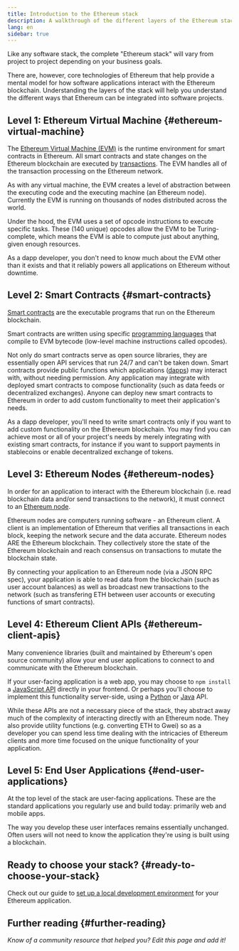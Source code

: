 ```yaml
---
title: Introduction to the Ethereum stack
description: A walkthrough of the different layers of the Ethereum stack and how they fit together.
lang: en
sidebar: true
---
```


Like any software stack, the complete "Ethereum stack" will vary from project to project depending on your business goals.

There are, however, core technologies of Ethereum that help provide a mental model for how software applications interact with the Ethereum blockchain. Understanding the layers of the stack will help you understand the different ways that Ethereum can be integrated into software projects.

## Level 1: Ethereum Virtual Machine {#ethereum-virtual-machine}

The [Ethereum Virtual Machine (EVM)](/developers/docs/evm/) is the runtime environment for smart contracts in Ethereum. All smart contracts and state changes on the Ethereum blockchain are executed by [transactions](/developers/docs/transactions/). The EVM handles all of the transaction processing on the Ethereum network.

As with any virtual machine, the EVM creates a level of abstraction between the executing code and the executing machine (an Ethereum node). Currently the EVM is running on thousands of nodes distributed across the world.

Under the hood, the EVM uses a set of opcode instructions to execute specific tasks. These (140 unique) opcodes allow the EVM to be Turing-complete, which means the EVM is able to compute just about anything, given enough resources.

As a dapp developer, you don't need to know much about the EVM other than it exists and that it reliably powers all applications on Ethereum without downtime.

## Level 2: Smart Contracts {#smart-contracts}

[Smart contracts](/developers/docs/smart-contracts/) are the executable programs that run on the Ethereum blockchain.

Smart contracts are written using specific [programming languages](/developers/docs/smart-contracts/languages/) that compile to EVM bytecode (low-level machine instructions called opcodes).

Not only do smart contracts serve as open source libraries, they are essentially open API services that run 24/7 and can't be taken down. Smart contracts provide public functions which applications ([dapps](/developers/docs/dapps/)) may interact with, without needing permission. Any application may integrate with deployed smart contracts to compose functionality (such as data feeds or decentralized exchanges). Anyone can deploy new smart contracts to Ethereum in order to add custom functionality to meet their application's needs.

As a dapp developer, you'll need to write smart contracts only if you want to add custom functionality on the Ethereum blockchain. You may find you can achieve most or all of your project's needs by merely integrating with existing smart contracts, for instance if you want to support payments in stablecoins or enable decentralized exchange of tokens.

## Level 3: Ethereum Nodes {#ethereum-nodes}

In order for an application to interact with the Ethereum blockchain (i.e. read blockchain data and/or send transactions to the network), it must connect to an [Ethereum node](/developers/docs/nodes-and-clients/).

Ethereum nodes are computers running software - an Ethereum client. A client is an implementation of Ethereum that verifies all transactions in each block, keeping the network secure and the data accurate. Ethereum nodes ARE the Ethereum blockchain. They collectively store the state of the Ethereum blockchain and reach consensus on transactions to mutate the blockchain state.

By connecting your application to an Ethereum node (via a JSON RPC spec), your application is able to read data from the blockchain (such as user account balances) as well as broadcast new transactions to the network (such as transfering ETH between user accounts or executing functions of smart contracts).

## Level 4: Ethereum Client APIs {#ethereum-client-apis}

Many convenience libraries (built and maintained by Ethereum's open source community) allow your end user applications to connect to and communicate with the Ethereum blockchain.

If your user-facing application is a web app, you may choose to `npm install` a [JavaScript API](/developers/docs/apis/javascript/) directly in your frontend. Or perhaps you'll choose to implement this functionality server-side, using a [Python](/developers/docs/programming-languages/python/) or [Java](/developers/docs/programming-languages/java/) API.

While these APIs are not a necessary piece of the stack, they abstract away much of the complexity of interacting directly with an Ethereum node. They also provide utility functions (e.g. converting ETH to Gwei) so as a developer you can spend less time dealing with the intricacies of Ethereum clients and more time focused on the unique functionality of your application.

## Level 5: End User Applications {#end-user-applications}

At the top level of the stack are user-facing applications. These are the standard applications you regularly use and build today: primarily web and mobile apps.

The way you develop these user interfaces remains essentially unchanged. Often users will not need to know the application they're using is built using a blockchain.

## Ready to choose your stack? {#ready-to-choose-your-stack}

Check out our guide to [set up a local development environment](/developers/local-environment/) for your Ethereum application.

## Further reading {#further-reading}

_Know of a community resource that helped you? Edit this page and add it!_
